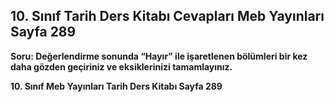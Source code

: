 ## 10. Sınıf Tarih Ders Kitabı Cevapları Meb Yayınları Sayfa 289

**Soru: Değerlendirme sonunda “Hayır” ile işaretlenen bölümleri bir kez daha gözden geçiriniz ve eksiklerinizi tamamlayınız.**

**10. Sınıf Meb Yayınları Tarih Ders Kitabı Sayfa 289**
